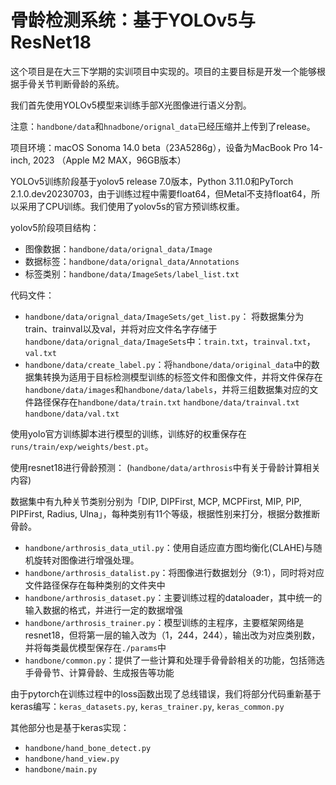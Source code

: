# 骨龄检测系统：基于YOLOv5与ResNet18

这个项目是在大三下学期的实训项目中实现的。项目的主要目标是开发一个能够根据手骨关节判断骨龄的系统。

我们首先使用YOLOv5模型来训练手部X光图像进行语义分割。

注意：`handbone/data`和`hnadbone/orignal_data`已经压缩并上传到了release。

项目环境：macOS Sonoma 14.0 beta（23A5286g），设备为MacBook Pro 14-inch, 2023 （Apple M2 MAX，96GB版本）

YOLOv5训练阶段基于yolov5 release 7.0版本，Python 3.11.0和PyTorch 2.1.0.dev20230703，由于训练过程中需要float64，但Metal不支持float64，所以采用了CPU训练。我们使用了yolov5s的官方预训练权重。

yolov5阶段项目结构： 
- 图像数据：`handbone/data/orignal_data/Image`
- 数据标签：`handbone/data/orignal_data/Annotations`
- 标签类别：`handbone/data/ImageSets/label_list.txt`

代码文件： 
- `handbone/data/orignal_data/ImageSets/get_list.py`： 将数据集分为train、trainval以及val，并将对应文件名字存储于`handbone/data/orignal_data/ImageSets`中：`train.txt`，`trainval.txt`，`val.txt`
- `handbone/data/create_label.py`：将`handbone/data/original_data`中的数据集转换为适用于目标检测模型训练的标签文件和图像文件，并将文件保存在`handbone/data/images`和`handbone/data/labels`，并将三组数据集对应的文件路径保存在`handbone/data/train.txt` `handbone/data/trainval.txt` `handbone/data/val.txt`

使用yolo官方训练脚本进行模型的训练，训练好的权重保存在`runs/train/exp/weights/best.pt`。

使用resnet18进行骨龄预测：
(`handbone/data/arthrosis`中有关于骨龄计算相关内容)

数据集中有九种关节类别分别为「DIP, DIPFirst, MCP, MCPFirst, MIP, PIP, PIPFirst, Radius, Ulna」，每种类别有11个等级，根据性别来打分，根据分数推断骨龄。

- `handbone/arthrosis_data_util.py`：使用自适应直方图均衡化(CLAHE)与随机旋转对图像进行增强处理。
- `handbone/arthrosis_datalist.py`：将图像进行数据划分（9:1），同时将对应文件路径保存在每种类别的文件夹中
- `handbone/arthrosis_dataset.py`：主要训练过程的dataloader，其中统一的输入数据的格式，并进行一定的数据增强
- `handbone/arthrosis_trainer.py`：模型训练的主程序，主要框架网络是resnet18，但将第一层的输入改为（1，244，244），输出改为对应类别数，并将每类最优模型保存在`./params`中
- `handbone/common.py`：提供了一些计算和处理手骨骨龄相关的功能，包括筛选手骨骨节、计算骨龄、生成报告等功能

由于pytorch在训练过程中的loss函数出现了总线错误，我们将部分代码重新基于keras编写：`keras_datasets.py`, `keras_trainer.py`, `keras_common.py`

其他部分也是基于keras实现：
- `handbone/hand_bone_detect.py`
- `handbone/hand_view.py`
- `handbone/main.py`

